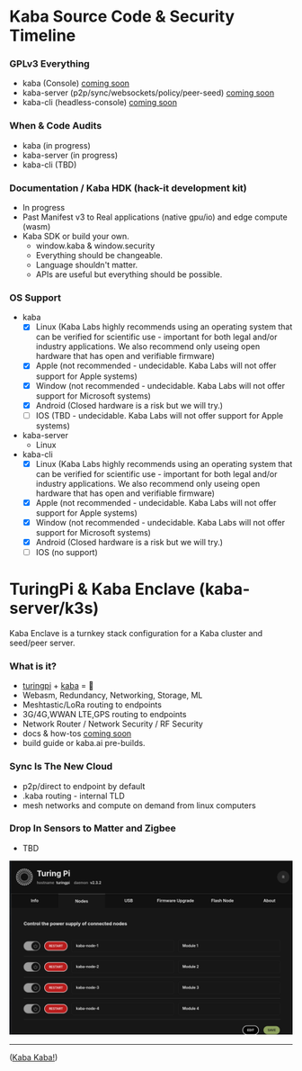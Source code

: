 # Kaba Source Code & Security Timeline

### GPLv3 Everything

- kaba (Console) [coming soon](https://github.com/kaba-labs)
- kaba-server (p2p/sync/websockets/policy/peer-seed) [coming soon](https://github.com/kaba-labs)
- kaba-cli (headless-console) [coming soon](https://github.com/kaba-labs)

### When & Code Audits

- kaba (in progress)
- kaba-server (in progress)
- kaba-cli (TBD)

### Documentation / Kaba HDK (hack-it development kit)

- In progress
- Past Manifest v3 to Real applications (native gpu/io) and edge compute (wasm)
- Kaba SDK or build your own.
  * window.kaba & window.security
  * Everything should be changeable.
  * Language shouldn't matter.
  * APIs are useful but everything should be possible.

### OS Support
* kaba
  - [x] Linux (Kaba Labs highly recommends using an operating system that can be verified for scientific use - important for both legal and/or industry applications. We also recommend only useing open hardware that has open and verifiable firmware)
  - [x] Apple (not recommended - undecidable. Kaba Labs will not offer support for Apple systems)
  - [x] Window (not recommended - undecidable. Kaba Labs will not offer support for Microsoft systems)
  - [x] Android  (Closed hardware is a risk but we will try.)
  - [ ] IOS (TBD - undecidable. Kaba Labs will not offer support for Apple systems)
* kaba-server
  - Linux
* kaba-cli
   - [x] Linux (Kaba Labs highly recommends using an operating system that can be verified for scientific use - important for both legal and/or industry applications. We also recommend only useing open hardware that has open and verifiable firmware)
   - [x] Apple (not recommended - undecidable. Kaba Labs will not offer support for Apple systems)
   - [x] Window (not recommended - undecidable. Kaba Labs will not offer support for Microsoft systems)
   - [x] Android  (Closed hardware is a risk but we will try.)
   - [ ] IOS (no support)

# TuringPi & Kaba Enclave (kaba-server/k3s)

Kaba Enclave is a turnkey stack configuration for a Kaba cluster and seed/peer server.

### What is it?

- [turingpi](https://turingpi.com/) + [kaba](https://kaba.ai)  = 💝
- Webasm, Redundancy, Networking, Storage, ML
- Meshtastic/LoRa routing to endpoints
- 3G/4G,WWAN LTE,GPS routing to endpoints
- Network Router / Network Security / RF Security
- docs & how-tos [coming soon](https://github.com/kaba-labs)
- build guide or kaba.ai pre-builds.
  
### Sync Is The New Cloud

- p2p/direct to endpoint by default
- .kaba routing - internal TLD
- mesh networks and compute on demand from linux computers
 ### Drop In Sensors to Matter and Zigbee

 - TBD

![kaba-server-turing-pi](https://github.com/kaba-labs/.github/blob/main/profile/images/kaba-server-turing-pi.png?raw=true)


---

([Kaba Kaba!](https://kaba.ai))
